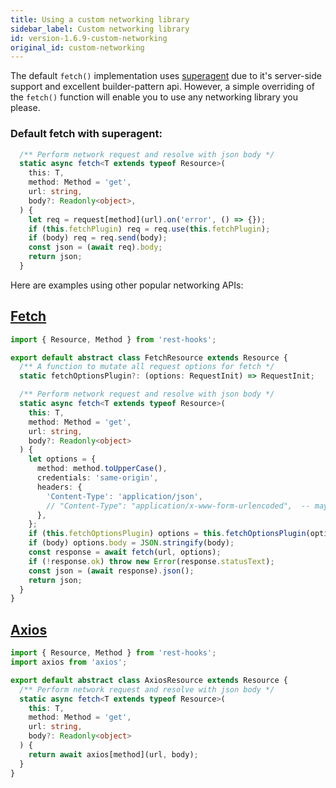 ```yaml
---
title: Using a custom networking library
sidebar_label: Custom networking library
id: version-1.6.9-custom-networking
original_id: custom-networking
---
```

The default `fetch()` implementation uses [superagent]() due to it's server-side support
and excellent builder-pattern api. However, a simple overriding of the `fetch()` function
will enable you to use any networking library you please.

### Default fetch with superagent:

```typescript
  /** Perform network request and resolve with json body */
  static async fetch<T extends typeof Resource>(
    this: T,
    method: Method = 'get',
    url: string,
    body?: Readonly<object>,
  ) {
    let req = request[method](url).on('error', () => {});
    if (this.fetchPlugin) req = req.use(this.fetchPlugin);
    if (body) req = req.send(body);
    const json = (await req).body;
    return json;
  }
```

Here are examples using other popular networking APIs:

## [Fetch](https://developer.mozilla.org/en-US/docs/Web/API/Fetch_API)

```typescript
import { Resource, Method } from 'rest-hooks';

export default abstract class FetchResource extends Resource {
  /** A function to mutate all request options for fetch */
  static fetchOptionsPlugin?: (options: RequestInit) => RequestInit;

  /** Perform network request and resolve with json body */
  static async fetch<T extends typeof Resource>(
    this: T,
    method: Method = 'get',
    url: string,
    body?: Readonly<object>
  ) {
    let options = {
      method: method.toUpperCase(),
      credentials: 'same-origin',
      headers: {
        'Content-Type': 'application/json',
        // "Content-Type": "application/x-www-form-urlencoded",  -- maybe use this if typeof body is FormData ?
      },
    };
    if (this.fetchOptionsPlugin) options = this.fetchOptionsPlugin(options);
    if (body) options.body = JSON.stringify(body);
    const response = await fetch(url, options);
    if (!response.ok) throw new Error(response.statusText);
    const json = (await response).json();
    return json;
  }
}
```

## [Axios](https://github.com/axios/axios)

```typescript
import { Resource, Method } from 'rest-hooks';
import axios from 'axios';

export default abstract class AxiosResource extends Resource {
  /** Perform network request and resolve with json body */
  static async fetch<T extends typeof Resource>(
    this: T,
    method: Method = 'get',
    url: string,
    body?: Readonly<object>
  ) {
    return await axios[method](url, body);
  }
}
```
